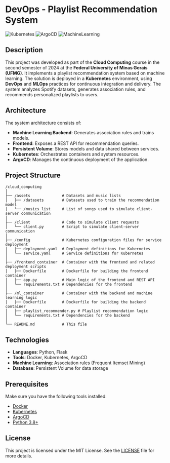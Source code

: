# DevOps - Playlist Recommendation System  

![Kubernetes](https://img.shields.io/badge/Kubernetes-✓-blue) ![ArgoCD](https://img.shields.io/badge/ArgoCD-✓-orange) ![MachineLearning](https://img.shields.io/badge/Machine%20Learning-✓-green)  

## Description  

This project was developed as part of the **Cloud Computing** course in the second semester of 2024 at the **Federal University of Minas Gerais (UFMG)**. It implements a playlist recommendation system based on machine learning. The solution is deployed in a **Kubernetes** environment, using **DevOps** and **MLOps** practices for continuous integration and delivery. The system analyzes Spotify datasets, generates association rules, and recommends personalized playlists to users.  

## Architecture  

The system architecture consists of:  

- **Machine Learning Backend**: Generates association rules and trains models.  
- **Frontend**: Exposes a REST API for recommendation queries.  
- **Persistent Volume**: Stores models and data shared between services.  
- **Kubernetes**: Orchestrates containers and system resources.  
- **ArgoCD**: Manages the continuous deployment of the application.  

## Project Structure  

```plaintext
/cloud_computing
│
├── /assets              # Datasets and music lists
│   ├── /datasets        # Datasets used to train the recommendation model
│   └── /musics_list     # List of songs used to simulate client-server communication
│
├── /client              # Code to simulate client requests
│   └── client.py        # Script to simulate client-server communication
│
├── /config              # Kubernetes configuration files for service deployment
│   ├── deployment.yaml  # Deployment definitions for Kubernetes
│   └── service.yaml     # Service definitions for Kubernetes
│
├── /frontend_container  # Container with the frontend and related deployment scripts
│   ├── Dockerfile       # Dockerfile for building the frontend container
│   ├── app.py           # Main logic of the frontend and REST API
│   └── requirements.txt # Dependencies for the frontend
│
├── /ml_container        # Container with the backend and machine learning logic
│   ├── Dockerfile       # Dockerfile for building the backend container
│   ├── playlist_recommender.py # Playlist recommendation logic
│   └── requirements.txt # Dependencies for the backend
│
└── README.md            # This file
```  

## Technologies  

- **Languages**: Python, Flask  
- **Tools**: Docker, Kubernetes, ArgoCD  
- **Machine Learning**: Association rules (Frequent Itemset Mining)  
- **Database**: Persistent Volume for data storage  

## Prerequisites  

Make sure you have the following tools installed:  

- [Docker](https://www.docker.com/get-started)  
- [Kubernetes](https://kubernetes.io/docs/setup/)  
- [ArgoCD](https://argo-cd.readthedocs.io/en/stable/)  
- [Python 3.8+](https://www.python.org/downloads/)  

## License  

This project is licensed under the MIT License. See the [LICENSE](LICENSE) file for more details.  
